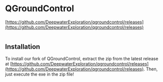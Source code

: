 # QGroundControl

[https://github.com/DeepwaterExploration/qgroundcontrol/releases](https://github.com/DeepwaterExploration/qgroundcontrol/releases)

```{note} DWE QGroundControl is in alpha release as of currently. A full release can be expected soon.
```

## Installation

To install our fork of QGroundControl, extract the zip from the latest release at [https://github.com/DeepwaterExploration/qgroundcontrol/releases](https://github.com/DeepwaterExploration/qgroundcontrol/releases). Then, just execute the exe in the zip file!
